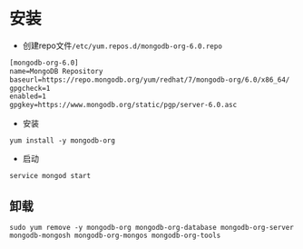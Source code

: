 # 安装
* 创建repo文件`/etc/yum.repos.d/mongodb-org-6.0.repo`
```txt
[mongodb-org-6.0]
name=MongoDB Repository
baseurl=https://repo.mongodb.org/yum/redhat/7/mongodb-org/6.0/x86_64/
gpgcheck=1
enabled=1
gpgkey=https://www.mongodb.org/static/pgp/server-6.0.asc
```
* 安装
```shell
yum install -y mongodb-org
```
* 启动
```shell
service mongod start
```

## 卸载
```shell
sudo yum remove -y mongodb-org mongodb-org-database mongodb-org-server mongodb-mongosh mongodb-org-mongos mongodb-org-tools
```
